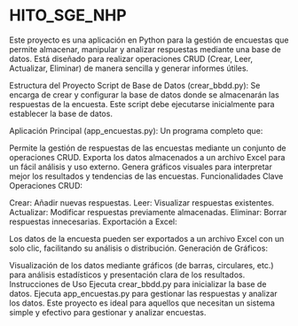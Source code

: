 # HITO_SGE_NHP
Este proyecto es una aplicación en Python para la gestión de encuestas que permite almacenar, manipular y analizar respuestas mediante una base de datos. Está diseñado para realizar operaciones CRUD (Crear, Leer, Actualizar, Eliminar) de manera sencilla y generar informes útiles.

Estructura del Proyecto
Script de Base de Datos (crear_bbdd.py): Se encarga de crear y configurar la base de datos donde se almacenarán las respuestas de la encuesta. Este script debe ejecutarse inicialmente para establecer la base de datos.

Aplicación Principal (app_encuestas.py): Un programa completo que:

Permite la gestión de respuestas de las encuestas mediante un conjunto de operaciones CRUD.
Exporta los datos almacenados a un archivo Excel para un fácil análisis y uso externo.
Genera gráficos visuales para interpretar mejor los resultados y tendencias de las encuestas.
Funcionalidades Clave
Operaciones CRUD:

Crear: Añadir nuevas respuestas.
Leer: Visualizar respuestas existentes.
Actualizar: Modificar respuestas previamente almacenadas.
Eliminar: Borrar respuestas innecesarias.
Exportación a Excel:

Los datos de la encuesta pueden ser exportados a un archivo Excel con un solo clic, facilitando su análisis o distribución.
Generación de Gráficos:

Visualización de los datos mediante gráficos (de barras, circulares, etc.) para análisis estadísticos y presentación clara de los resultados.
Instrucciones de Uso
Ejecuta crear_bbdd.py para inicializar la base de datos.
Ejecuta app_encuestas.py para gestionar las respuestas y analizar los datos.
Este proyecto es ideal para aquellos que necesitan un sistema simple y efectivo para gestionar y analizar encuestas.
